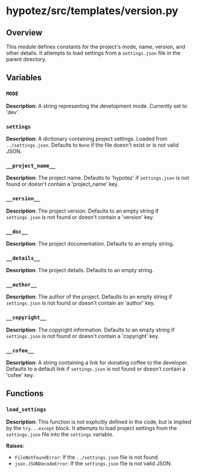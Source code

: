 # hypotez/src/templates/version.py

## Overview

This module defines constants for the project's mode, name, version, and other details. It attempts to load settings from a `settings.json` file in the parent directory.

## Variables

### `MODE`

**Description**: A string representing the development mode.  Currently set to 'dev'.

### `settings`

**Description**: A dictionary containing project settings.  Loaded from `../settings.json`.  Defaults to `None` if the file doesn't exist or is not valid JSON.

### `__project_name__`

**Description**: The project name.  Defaults to 'hypotez' if `settings.json` is not found or doesn't contain a 'project_name' key.

### `__version__`

**Description**: The project version.  Defaults to an empty string if `settings.json` is not found or doesn't contain a 'version' key.


### `__doc__`

**Description**: The project documentation.  Defaults to an empty string.

### `__details__`

**Description**: The project details. Defaults to an empty string.

### `__author__`

**Description**: The author of the project.  Defaults to an empty string if `settings.json` is not found or doesn't contain an 'author' key.

### `__copyright__`

**Description**: The copyright information. Defaults to an empty string if `settings.json` is not found or doesn't contain a 'copyright' key.

### `__cofee__`

**Description**: A string containing a link for donating coffee to the developer. Defaults to a default link if `settings.json` is not found or doesn't contain a 'cofee' key.


## Functions

### `load_settings`

**Description**:  This function is not explicitly defined in the code, but is implied by the `try...except` block.  It attempts to load project settings from the `settings.json` file into the `settings` variable.


**Raises**:
- `FileNotFoundError`: If the `../settings.json` file is not found.
- `json.JSONDecodeError`: If the `settings.json` file is not valid JSON.